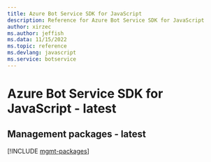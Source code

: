 ```yaml
---
title: Azure Bot Service SDK for JavaScript
description: Reference for Azure Bot Service SDK for JavaScript
author: xirzec
ms.author: jeffish
ms.data: 11/15/2022
ms.topic: reference
ms.devlang: javascript
ms.service: botservice
---
```

# Azure Bot Service SDK for JavaScript - latest

## Management packages - latest
[!INCLUDE [mgmt-packages](bot-service-mgmt-index.md)]